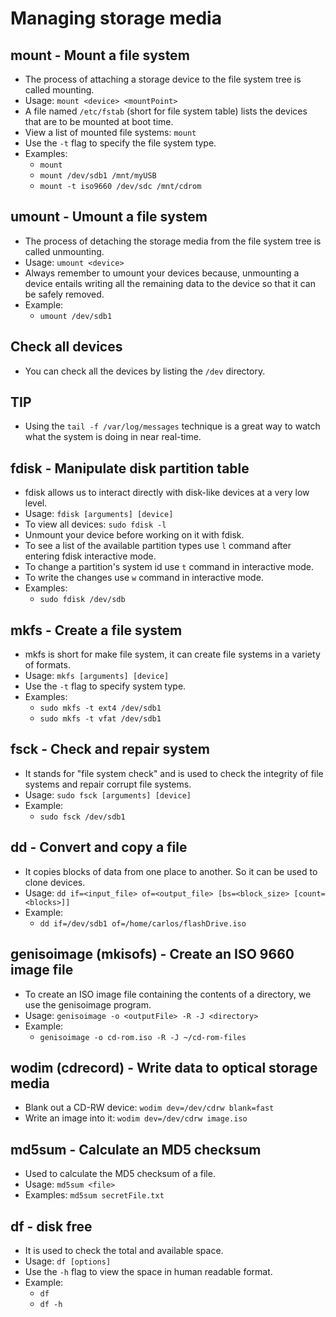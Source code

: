 # Managing storage media

## mount - Mount a file system
- The process of attaching a storage device to the file system tree is called mounting.
- Usage: `mount <device> <mountPoint>`
- A file named `/etc/fstab` (short for file system table) lists the devices that are to be mounted at boot time.
- View a list of mounted file systems: `mount`
- Use the `-t` flag to specify the file system type.
- Examples:
  - `mount`
  - `mount /dev/sdb1 /mnt/myUSB`
  - `mount -t iso9660 /dev/sdc /mnt/cdrom`

## umount - Umount a file system
- The process of detaching the storage media from the file system tree is called unmounting.
- Usage: `umount <device>`
- Always remember to umount your devices because, unmounting a device entails writing all the remaining data to the device so that it can be safely removed.
- Example:
  - `umount /dev/sdb1`

## Check all devices
- You can check all the devices by listing the `/dev` directory.

## TIP
- Using the `tail -f /var/log/messages` technique is a great way to watch what the system is doing in near real-time.

## fdisk - Manipulate disk partition table
- fdisk allows us to interact directly with disk-like devices at a very low level.
- Usage: `fdisk [arguments] [device]`
- To view all devices: `sudo fdisk -l`
- Unmount your device before working on it with fdisk.
- To see a list of the available partition types use `l` command after entering fdisk interactive mode.
- To change a partition's system id use `t` command in interactive mode.
- To write the changes use `w` command in interactive mode.
- Examples:
  - `sudo fdisk /dev/sdb`

## mkfs - Create a file system
- mkfs is short for make file system, it can create file systems in a variety of formats.
- Usage: `mkfs [arguments] [device]`
- Use the `-t` flag to specify system type.
- Examples:
  - `sudo mkfs -t ext4 /dev/sdb1`
  - `sudo mkfs -t vfat /dev/sdb1`

## fsck - Check and repair system
- It stands for "file system check" and is used to check the integrity of file systems and repair corrupt file systems.
- Usage: `sudo fsck [arguments] [device]`
- Example:
  - `sudo fsck /dev/sdb1`

## dd - Convert and copy a file
- It copies blocks of data from one place to another. So it can be used to clone devices.
- Usage: `dd if=<input_file> of=<output_file> [bs=<block_size> [count=<blocks>]]`
- Example:
  - `dd if=/dev/sdb1 of=/home/carlos/flashDrive.iso`

## genisoimage (mkisofs) - Create an ISO 9660 image file
- To create an ISO image file containing the contents of a directory, we use the genisoimage program.
- Usage: `genisoimage -o <outputFile> -R -J <directory>`
- Example:
  - `genisoimage -o cd-rom.iso -R -J ~/cd-rom-files`

## wodim (cdrecord) - Write data to optical storage media
- Blank out a CD-RW device: `wodim dev=/dev/cdrw blank=fast`
- Write an image into it: `wodim dev=/dev/cdrw image.iso`

## md5sum - Calculate an MD5 checksum
- Used to calculate the MD5 checksum of a file.
- Usage: `md5sum <file>`
- Examples: `md5sum secretFile.txt`

## df - disk free
- It is used to check the total and available space.
- Usage: `df [options]`
- Use the `-h` flag to view the space in human readable format.
- Example:
  - `df`
  - `df -h`